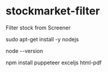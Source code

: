# stockmarket-filter
Filter stock from Screener

sudo apt-get install -y nodejs

node --version

npm install puppeteer exceljs html-pdf

